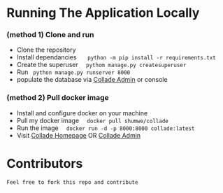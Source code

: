 # Running The Application Locally

### (method 1) Clone and run

- Clone the repository
- Install dependancies ```   python -m pip install -r requirements.txt```
- Create the superuser ```   pythom manage.py createsuperuser ```
- Run   ```  python manage.py runserver 8000  ``` 
- populate the database via [Collade Admin](127.0.0.1:8000/admin) or console

### (method 2) Pull docker image

- Install and configure docker on your machine
- Pull my docker image ```   docker pull shumwe/collade   ```
- Run the image ```   docker run -d -p 8000:8000 collade:latest ```
- Visit [Collade Homepage](127.0.0.1:8000)  OR [Collade Admin](127.0.0.1:8000/admin)


# Contributors

```
Feel free to fork this repo and contribute
```